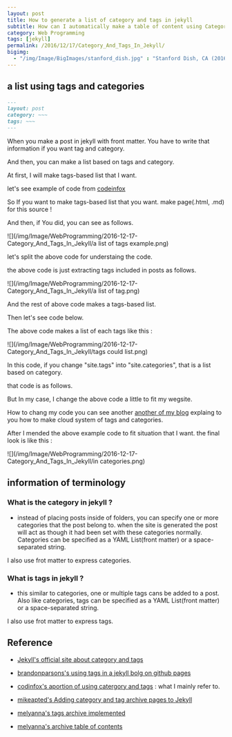 ```yaml
---
layout: post
title: How to generate a list of category and tags in jekyll
subtitle: How can I automatically make a table of content using Category and Tags ?
category: Web Programming
tags: [jekyll]
permalink: /2016/12/17/Category_And_Tags_In_Jekyll/
bigimg: 
  - "/img/Image/BigImages/stanford_dish.jpg" : "Stanford Dish, CA (2016)"
---
```


## a list using tags and categories
  
```markdown
---
layout: post
category: ~~~
tags: ~~~
---
```

   When you make a post in jekyll with front matter. You have to write that information if you want tag and category. 
   
   And then, you can make a list based on tags and category. 
   
   At first, I will make tags-based list that I want. 
   
   let's see example of code from [codeinfox](http://codinfox.github.io/blog/tags/)
   
  <script src="https://gist.github.com/hyunyoung2/63cfabdd6fb174fe69b621be8d48686d.js"></script>
   
  So If you want to make tags-based list that you want. make page(.html, .md) for this source !
  
  And then, if You did,  you can see as follows. 
  
  ![](/img/Image/WebProgramming/2016-12-17-Category_And_Tags_In_Jekyll/a list of tags example.png)

  let's split the above code for understaing the code.
 
  <script src="https://gist.github.com/hyunyoung2/47bf4e75c1ba154514b5db945ff146c8.js"></script>

  the above code is just extracting tags included in posts as follows. 
  
  ![](/img/Image/WebProgramming/2016-12-17-Category_And_Tags_In_Jekyll/a list of tag.png)
  
  And the rest of above code makes a tags-based list.
  
  Then let's see code below. 
  
  <script src="https://gist.github.com/hyunyoung2/fca0b5126074a6dd342759c24b8c3a97.js"></script>
  
  The above code makes a list of each tags like this : 
  
  ![](/img/Image/WebProgramming/2016-12-17-Category_And_Tags_In_Jekyll/tags could list.png)
  
  In this code, if you change "site.tags" into "site.categories", that is a list based on category. 
  
  that code is as follows. 
  
  <script src="https://gist.github.com/hyunyoung2/015080b43418f91da09ff77bc1a16d87.js"></script>
  
  But In my case, I change the above code a little to fit my wegsite. 
  
  How to chang my code you can see another [another of my blog](/2016/12/17/Tag_Cloud/) explaing to you how to make cloud system of tags and categories.
  
  After I mended the above example code to fit situation that I want. the final look is like this : 
  
  ![](/img/Image/WebProgramming/2016-12-17-Category_And_Tags_In_Jekyll/in categories.png)
  
## information of terminology

### What is the category in jekyll ?

 - instead of placing posts inside of folders, you can specify one or more categories that the post belong to. when the site is generated the post will act as though it had been set with these categories normally. Categories can be specified as a YAML List(front matter) or a space-separated string. 

 I also use frot matter to express categories. 

### What is tags in jekyll ?

 - this similar to categories, one or multiple tags cans be added to a post. Also like categories, tags can be specified as a YAML List(front matter) or a space-separated string. 

 I also use frot matter to express tags. 

## Reference

  - [Jekyll's official site about category and tags](https://jekyllrb.com/docs/frontmatter/#predefined-variables-for-posts)
  
  - [brandonparsons's using tags in a jekyll bolg on github pages](https://blog.brandonparsons.me/2015-using-tags-in-a-jekyll-blog-on-github-pages)
  
  - [codinfox's aportion of using catergory and tags](https://codinfox.github.io/dev/2015/03/06/use-tags-and-categories-in-your-jekyll-based-github-pages/) : what I mainly refer to.
      
  - [mikeapted's Adding category and tag archive pages to Jekyll](https://www.mikeapted.com/jekyll/2015/12/30/category-and-tag-archives-in-jekyll-no-plugins/)
  
  - [melyanna's tags archive implemented](https://melyanna.github.io/2016-02-15-tags/)
  
  - [melyanna's archive table of contents](https://melyanna.github.io/toc/)
